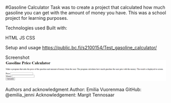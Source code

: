 #Gasoline Calculator
Task was to create a project that calculated how much gasoline you can get with the amount of money you have.
This was a school project for learning purposes.

Technologies used
Built with:

HTML
JS
CSS

Setup and usage
https://public.bc.fi/s2100154/Test_gasoline_calculator/

Screenshot
![Gasoline Calc Screenshot](gasoline.png)

Authors and acknowledgment
Author: Emilia Vuorenmaa
GitHub: @emilia_jenni
Acknowledgement:
Margit Tennosaar
